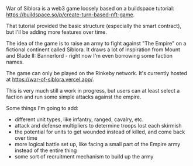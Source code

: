 War of Siblora is a web3 game loosely based on a buildspace tutorial: https://buildspace.so/p/create-turn-based-nft-game. 

That tutorial provided the basic structure (especially the smart contract), but I'll be adding more features over time.

The idea of the game is to raise an army to fight against "The Empire" on a fictional continent called Siblora. It draws a lot of inspiration from Mount and Blade II: Bannerlord - right now I'm even borrowing some faction names.

The game can only be played on the Rinkeby network. It's currently hosted at https://war-of-siblora.vercel.app/.

This is very much still a work in progress, but users can at least select a faction and run some simple attacks against the empire.

Some things I'm going to add:
- different unit types, like infantry, ranged, cavalry, etc.
- attack and defense multipliers to determine troops lost each skirmish
- the potential for units to get wounded instead of killed, and come back over time
- more logical battle set up, like facing a small part of the Empire army instead of the entire thing
- some sort of recruitment mechanism to build up the army
